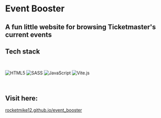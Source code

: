 # Event Booster

## A fun little website for browsing Ticketmaster's current events

## Tech stack

<br>

![HTML5](https://img.shields.io/badge/html5-cba6f7?style=for-the-badge&logo=html5&logoColor=000000)
![SASS](https://img.shields.io/badge/sass-a6e3a1?style=for-the-badge&logo=sass&logoColor=000000)
![JavaScript](https://img.shields.io/badge/javascript-74c7ec?style=for-the-badge&logo=javascript&logoColor=000000)
![Vite.js](https://img.shields.io/badge/vite-f9e2af?style=for-the-badge&logo=vite&logoColor=000000)

<br>

## Visit here:

[rocketmike12.github.io/event_booster](https://rocketmike12.github.io/event_booster)
